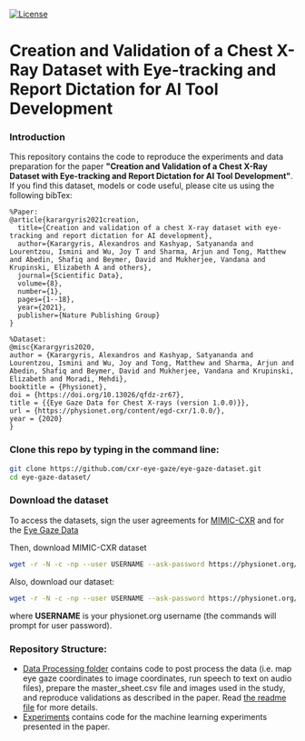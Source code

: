 [![License](https://img.shields.io/badge/License-Apache%202.0-blue.svg)](https://opensource.org/licenses/Apache-2.0)

# Creation and Validation of a Chest X-Ray Dataset with Eye-tracking and Report Dictation for AI Tool Development

### Introduction
This repository contains the code to reproduce the experiments and data preparation for the paper **"Creation and Validation of a Chest X-Ray Dataset with Eye-tracking and Report Dictation for AI Tool Development"**.
If you find this dataset, models or code useful, please cite us using the following bibTex:
```
%Paper:
@article{karargyris2021creation,
  title={Creation and validation of a chest X-ray dataset with eye-tracking and report dictation for AI development},
  author={Karargyris, Alexandros and Kashyap, Satyananda and Lourentzou, Ismini and Wu, Joy T and Sharma, Arjun and Tong, Matthew and Abedin, Shafiq and Beymer, David and Mukherjee, Vandana and Krupinski, Elizabeth A and others},
  journal={Scientific Data},
  volume={8},
  number={1},
  pages={1--18},
  year={2021},
  publisher={Nature Publishing Group}
}

%Dataset:
@misc{Karargyris2020,
author = {Karargyris, Alexandros and Kashyap, Satyananda and Lourentzou, Ismini and Wu, Joy and Tong, Matthew and Sharma, Arjun and Abedin, Shafiq and Beymer, David and Mukherjee, Vandana and Krupinski, Elizabeth and Moradi, Mehdi},
booktitle = {Physionet},
doi = {https://doi.org/10.13026/qfdz-zr67},
title = {{Eye Gaze Data for Chest X-rays (version 1.0.0)}},
url = {https://physionet.org/content/egd-cxr/1.0.0/},
year = {2020}
}
```

### Clone this repo by typing in the command line:
```bash 
git clone https://github.com/cxr-eye-gaze/eye-gaze-dataset.git
cd eye-gaze-dataset/
```

### Download the dataset
To access the datasets, sign the user agreements for [MIMIC-CXR](https://physionet.org/content/mimic-cxr/2.0.0/) and for the [Eye Gaze Data](https://physionet.org/content/egd-cxr/1.0.0/)

Then, download MIMIC-CXR dataset
```bash
wget -r -N -c -np --user USERNAME --ask-password https://physionet.org/files/mimic-cxr/2.0.0/
```
Also, download our dataset:
```bash
wget -r -N -c -np --user USERNAME --ask-password https://physionet.org/files/egd-cxr/1.0.0/
```
where **USERNAME** is your physionet.org username (the commands will prompt for user password). 


### Repository Structure:
- [Data Processing folder](./DataProcessing) contains code to post process the data (i.e. map eye gaze coordinates to image coordinates, run speech to text on audio files), prepare the master_sheet.csv file and images used in the study, and reproduce validations as described in the paper.
Read [the readme file](./DataProcessing/readme.md) for more details. 
- [Experiments](./Experiments) contains code for the machine learning experiments presented in the paper.
